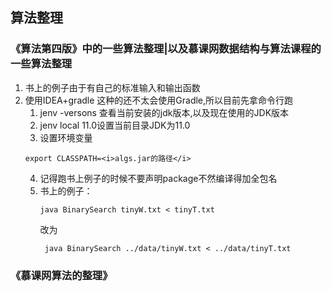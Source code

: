 ## 算法整理
### 《算法第四版》中的一些算法整理|以及慕课网数据结构与算法课程的一些算法整理
1. 书上的例子由于有自己的标准输入和输出函数
2. 使用IDEA+gradle 这种的还不太会使用Gradle,所以目前先拿命令行跑
   1. jenv -versons 查看当前安装的jdk版本,以及现在使用的JDK版本
   2. jenv local 11.0设置当前目录JDK为11.0
   3.  设置环境变量
      ```shell
      export CLASSPATH=<i>algs.jar的路径</i>
      ```
   4. 记得跑书上例子的时候不要声明package不然编译得加全包名
   5. 书上的例子： 
         ```shell
         java BinarySearch tinyW.txt < tinyT.txt
         ```
      改为
      ```shell
       java BinarySearch ../data/tinyW.txt < ../data/tinyT.txt
       ```
### 《慕课网算法的整理》